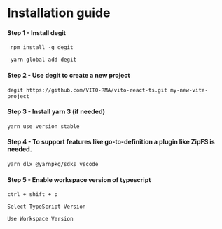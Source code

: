 
# Installation guide

#### Step 1 - Install degit

``` npm install -g degit```

``` yarn global add degit```

#### Step 2 - Use degit to create a new project 

``` degit https://github.com/VITO-RMA/vito-react-ts.git my-new-vite-project ```

#### Step 3 - Install yarn 3 (if needed)

```yarn use version stable```

#### Step 4 - To support features like go-to-definition a plugin like ZipFS is needed.

```yarn dlx @yarnpkg/sdks vscode```

#### Step 5 - Enable workspace version of typescript
``` ctrl + shift + p ```

``` Select TypeScript Version ```

``` Use Workspace Version ```



